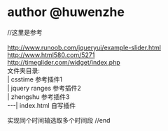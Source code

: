 # author @huwenzhe
//这里是参考<br>
<br>http://www.runoob.com/jqueryui/example-slider.html
<br>http://www.html580.com/5271
<br>http://timeglider.com/widget/index.php
<br>文件夹目录:
 <br>| csstime           参考插件1
 <br>| jquery ranges     参考插件2
 <br>| zhengshu          参考插件3
 <br>---| index.html     自写插件

 实现同个时间轴选取多个时间段
//end